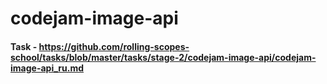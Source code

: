 # codejam-image-api

#### Task - https://github.com/rolling-scopes-school/tasks/blob/master/tasks/stage-2/codejam-image-api/codejam-image-api_ru.md

